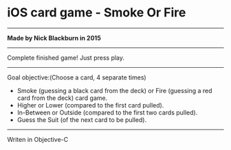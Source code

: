 # iOS card game - Smoke Or Fire

----- ----- ----- ----- ----- -----

**Made by Nick Blackburn in 2015**

----- ----- ----- ----- ----- -----

Complete finished game!
Just press play.

----- ----- ----- ----- ----- -----

Goal objective:(Choose a card, 4 separate times)
- Smoke (guessing a black card from the deck) or Fire (guessing a red card from the deck) card game.
- Higher or Lower (compared to the first card pulled).
- In-Between or Outside (compared to the first two cards pulled).
- Guess the Suit (of the next card to be pulled).

----- ----- ----- ----- ----- -----

Writen in Objective-C
